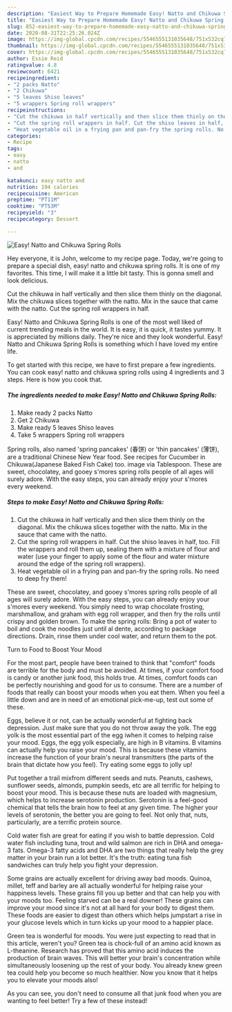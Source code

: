 ```yaml
---
description: "Easiest Way to Prepare Homemade Easy! Natto and Chikuwa Spring Rolls"
title: "Easiest Way to Prepare Homemade Easy! Natto and Chikuwa Spring Rolls"
slug: 852-easiest-way-to-prepare-homemade-easy-natto-and-chikuwa-spring-rolls
date: 2020-08-31T22:25:26.024Z
image: https://img-global.cpcdn.com/recipes/5546555131035648/751x532cq70/easy-natto-and-chikuwa-spring-rolls-recipe-main-photo.jpg
thumbnail: https://img-global.cpcdn.com/recipes/5546555131035648/751x532cq70/easy-natto-and-chikuwa-spring-rolls-recipe-main-photo.jpg
cover: https://img-global.cpcdn.com/recipes/5546555131035648/751x532cq70/easy-natto-and-chikuwa-spring-rolls-recipe-main-photo.jpg
author: Essie Reid
ratingvalue: 4.8
reviewcount: 6421
recipeingredient:
- "2 packs Natto"
- "2 Chikuwa"
- "5 leaves Shiso leaves"
- "5 wrappers Spring roll wrappers"
recipeinstructions:
- "Cut the chikuwa in half vertically and then slice them thinly on the diagonal. Mix the chikuwa slices together with the natto. Mix in the sauce that came with the natto."
- "Cut the spring roll wrappers in half. Cut the shiso leaves in half, too. Fill the wrappers and roll them up, sealing them with a mixture of flour and water (use your finger to apply some of the flour and water mixture around the edge of the spring roll wrappers)."
- "Heat vegetable oil in a frying pan and pan-fry the spring rolls. No need to deep fry them!"
categories:
- Recipe
tags:
- easy
- natto
- and

katakunci: easy natto and 
nutrition: 194 calories
recipecuisine: American
preptime: "PT11M"
cooktime: "PT53M"
recipeyield: "3"
recipecategory: Dessert

---
```



![Easy! Natto and Chikuwa Spring Rolls](https://img-global.cpcdn.com/recipes/5546555131035648/751x532cq70/easy-natto-and-chikuwa-spring-rolls-recipe-main-photo.jpg)

Hey everyone, it is John, welcome to my recipe page. Today, we're going to prepare a special dish, easy! natto and chikuwa spring rolls. It is one of my favorites. This time, I will make it a little bit tasty. This is gonna smell and look delicious.

Cut the chikuwa in half vertically and then slice them thinly on the diagonal. Mix the chikuwa slices together with the natto. Mix in the sauce that came with the natto. Cut the spring roll wrappers in half.

Easy! Natto and Chikuwa Spring Rolls is one of the most well liked of current trending meals in the world. It is easy, it is quick, it tastes yummy. It is appreciated by millions daily. They're nice and they look wonderful. Easy! Natto and Chikuwa Spring Rolls is something which I have loved my entire life.


To get started with this recipe, we have to first prepare a few ingredients. You can cook easy! natto and chikuwa spring rolls using 4 ingredients and 3 steps. Here is how you cook that.

<!--inarticleads1-->

##### The ingredients needed to make Easy! Natto and Chikuwa Spring Rolls:

1. Make ready 2 packs Natto
1. Get 2 Chikuwa
1. Make ready 5 leaves Shiso leaves
1. Take 5 wrappers Spring roll wrappers


Spring rolls, also named &#39;spring pancakes&#39; (春饼) or &#39;thin pancakes&#39; (薄饼), are a traditional Chinese New Year food. See recipes for Cucumber in Chikuwa(Japanese Baked Fish Cake) too. image via Tablespoon. These are sweet, chocolatey, and gooey s&#39;mores spring rolls people of all ages will surely adore. With the easy steps, you can already enjoy your s&#39;mores every weekend. 

<!--inarticleads2-->

##### Steps to make Easy! Natto and Chikuwa Spring Rolls:

1. Cut the chikuwa in half vertically and then slice them thinly on the diagonal. Mix the chikuwa slices together with the natto. Mix in the sauce that came with the natto.
1. Cut the spring roll wrappers in half. Cut the shiso leaves in half, too. Fill the wrappers and roll them up, sealing them with a mixture of flour and water (use your finger to apply some of the flour and water mixture around the edge of the spring roll wrappers).
1. Heat vegetable oil in a frying pan and pan-fry the spring rolls. No need to deep fry them!


These are sweet, chocolatey, and gooey s&#39;mores spring rolls people of all ages will surely adore. With the easy steps, you can already enjoy your s&#39;mores every weekend. You simply need to wrap chocolate frosting, marshmallow, and graham with egg roll wrapper, and then fry the rolls until crispy and golden brown. To make the spring rolls: Bring a pot of water to boil and cook the noodles just until al dente, according to package directions. Drain, rinse them under cool water, and return them to the pot. 

Turn to Food to Boost Your Mood


For the most part, people have been trained to think that "comfort" foods are terrible for the body and must be avoided. At times, if your comfort food is candy or another junk food, this holds true. At times, comfort foods can be perfectly nourishing and good for us to consume. There are a number of foods that really can boost your moods when you eat them. When you feel a little down and are in need of an emotional pick-me-up, test out some of these.

Eggs, believe it or not, can be actually wonderful at fighting back depression. Just make sure that you do not throw away the yolk. The egg yolk is the most essential part of the egg iwhen it comes to helping raise your mood. Eggs, the egg yolk especially, are high in B vitamins. B vitamins can actually help you raise your mood. This is because these vitamins increase the function of your brain's neural transmitters (the parts of the brain that dictate how you feel). Try eating some eggs to jolly up!

Put together a trail mixfrom different seeds and nuts. Peanuts, cashews, sunflower seeds, almonds, pumpkin seeds, etc are all terrific for helping to boost your mood. This is because these nuts are loaded with magnesium, which helps to increase serotonin production. Serotonin is a feel-good chemical that tells the brain how to feel at any given time. The higher your levels of serotonin, the better you are going to feel. Not only that, nuts, particularly, are a terrific protein source.

Cold water fish are great for eating if you wish to battle depression. Cold water fish including tuna, trout and wild salmon are rich in DHA and omega-3 fats. Omega-3 fatty acids and DHA are two things that really help the grey matter in your brain run a lot better. It's the truth: eating tuna fish sandwiches can truly help you fight your depression. 

Some grains are actually excellent for driving away bad moods. Quinoa, millet, teff and barley are all actually wonderful for helping raise your happiness levels. These grains fill you up better and that can help you with your moods too. Feeling starved can be a real downer! These grains can improve your mood since it's not at all hard for your body to digest them. These foods are easier to digest than others which helps jumpstart a rise in your glucose levels which in turn kicks up your mood to a happier place.

Green tea is wonderful for moods. You were just expecting to read that in this article, weren't you? Green tea is chock-full of an amino acid known as L-theanine. Research has proved that this amino acid induces the production of brain waves. This will better your brain's concentration while simultaneously loosening up the rest of your body. You already knew green tea could help you become so much healthier. Now you know that it helps you to elevate your moods also!

As you can see, you don't need to consume all that junk food when you are wanting to feel better! Try a few of these instead!

